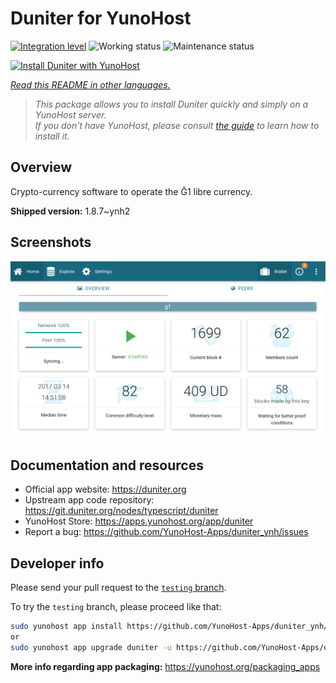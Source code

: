<!--
N.B.: This README was automatically generated by <https://github.com/YunoHost/apps/tree/master/tools/readme_generator>
It shall NOT be edited by hand.
-->

# Duniter for YunoHost

[![Integration level](https://dash.yunohost.org/integration/duniter.svg)](https://dash.yunohost.org/appci/app/duniter) ![Working status](https://ci-apps.yunohost.org/ci/badges/duniter.status.svg) ![Maintenance status](https://ci-apps.yunohost.org/ci/badges/duniter.maintain.svg)

[![Install Duniter with YunoHost](https://install-app.yunohost.org/install-with-yunohost.svg)](https://install-app.yunohost.org/?app=duniter)

*[Read this README in other languages.](./ALL_README.md)*

> *This package allows you to install Duniter quickly and simply on a YunoHost server.*  
> *If you don't have YunoHost, please consult [the guide](https://yunohost.org/install) to learn how to install it.*

## Overview

Crypto-currency software to operate the Ğ1 libre currency.


**Shipped version:** 1.8.7~ynh2

## Screenshots

![Screenshot of Duniter](./doc/screenshots/duniter_admin_g1.png)

## Documentation and resources

- Official app website: <https://duniter.org>
- Upstream app code repository: <https://git.duniter.org/nodes/typescript/duniter>
- YunoHost Store: <https://apps.yunohost.org/app/duniter>
- Report a bug: <https://github.com/YunoHost-Apps/duniter_ynh/issues>

## Developer info

Please send your pull request to the [`testing` branch](https://github.com/YunoHost-Apps/duniter_ynh/tree/testing).

To try the `testing` branch, please proceed like that:

```bash
sudo yunohost app install https://github.com/YunoHost-Apps/duniter_ynh/tree/testing --debug
or
sudo yunohost app upgrade duniter -u https://github.com/YunoHost-Apps/duniter_ynh/tree/testing --debug
```

**More info regarding app packaging:** <https://yunohost.org/packaging_apps>

